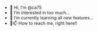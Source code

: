 - 👋 Hi, I’m @ca75
- 👀 I’m interested in too much...
- 🌱 I’m currently learning all new features...
- 💞️📫 How to reach me, right here!!

<!---
ca75/ca75 is a ✨ special ✨ repository because its `README.md` (this file) appears on your GitHub profile.
You can click the Preview link to take a look at your changes.
--->
